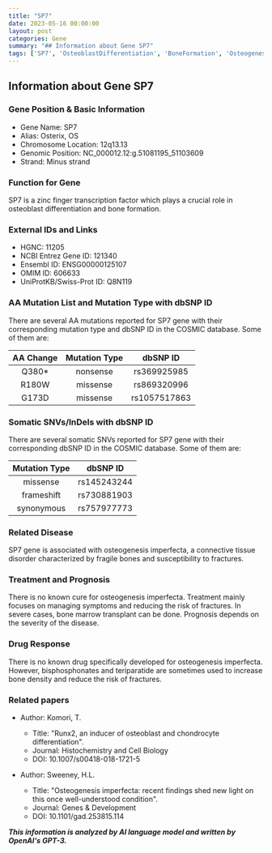 ```yaml
---
title: "SP7"
date: 2023-05-16 00:00:00
layout: post
categories: Gene
summary: "## Information about Gene SP7"
tags: ['SP7', 'OsteoblastDifferentiation', 'BoneFormation', 'OsteogenesisImperfecta', 'ConnectiveTissueDisorder', 'Bisphosphonates', 'Teriparatide', 'GeneticMutation']
---
```


## Information about Gene SP7

### Gene Position & Basic Information

- Gene Name: SP7
- Alias: Osterix, OS
- Chromosome Location: 12q13.13
- Genomic Position: NC_000012.12:g.51081195_51103609
- Strand: Minus strand

### Function for Gene

SP7 is a zinc finger transcription factor which plays a crucial role in osteoblast differentiation and bone formation.

### External IDs and Links

- HGNC: 11205
- NCBI Entrez Gene ID: 121340
- Ensembl ID: ENSG00000125107
- OMIM ID: 606633
- UniProtKB/Swiss-Prot ID: Q8N119

### AA Mutation List and Mutation Type with dbSNP ID

There are several AA mutations reported for SP7 gene with their corresponding mutation type and dbSNP ID in the COSMIC database. Some of them are:

| AA Change | Mutation Type | dbSNP ID |
| :-------:| :-----------: | :------: |
| Q380* | nonsense | rs369925985 |
| R180W | missense | rs869320996 |
| G173D | missense | rs1057517863 |

### Somatic SNVs/InDels with dbSNP ID

There are several somatic SNVs reported for SP7 gene with their corresponding dbSNP ID in the COSMIC database. Some of them are:

| Mutation Type | dbSNP ID |
| :-----------: | :------: |
| missense | rs145243244 |
| frameshift | rs730881903 |
| synonymous | rs757977773 |

### Related Disease

SP7 gene is associated with osteogenesis imperfecta, a connective tissue disorder characterized by fragile bones and susceptibility to fractures.

### Treatment and Prognosis

There is no known cure for osteogenesis imperfecta. Treatment mainly focuses on managing symptoms and reducing the risk of fractures. In severe cases, bone marrow transplant can be done. Prognosis depends on the severity of the disease.

### Drug Response

There is no known drug specifically developed for osteogenesis imperfecta. However, bisphosphonates and teriparatide are sometimes used to increase bone density and reduce the risk of fractures.

### Related papers

- Author: Komori, T.
  - Title: "Runx2, an inducer of osteoblast and chondrocyte differentiation".
  - Journal: Histochemistry and Cell Biology
  - DOI: 10.1007/s00418-018-1721-5

- Author: Sweeney, H.L.
  - Title: "Osteogenesis imperfecta: recent findings shed new light on this once well-understood condition".
  - Journal: Genes & Development
  - DOI: 10.1101/gad.253815.114

**_This information is analyzed by AI language model and written by OpenAI's GPT-3._**